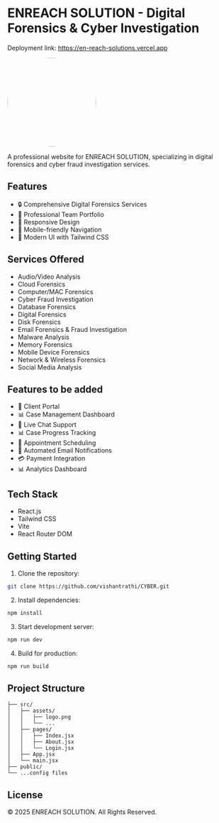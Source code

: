 # ENREACH SOLUTION - Digital Forensics & Cyber Investigation

Deployment link: https://en-reach-solutions.vercel.app

<img src="https://github.com/user-attachments/assets/fcd7e965-c0ef-42c4-8443-938acde0da68" alt="logo" width="200" height="200" style="border-radius: 50%;">





A professional website for ENREACH SOLUTION, specializing in digital forensics and cyber fraud investigation services.

## Features

- 🔒 Comprehensive Digital Forensics Services
- 💼 Professional Team Portfolio
- 📱 Responsive Design
- 🍔 Mobile-friendly Navigation
- 🎨 Modern UI with Tailwind CSS

## Services Offered

- Audio/Video Analysis
- Cloud Forensics
- Computer/MAC Forensics
- Cyber Fraud Investigation
- Database Forensics
- Digital Forensics
- Disk Forensics
- Email Forensics & Fraud Investigation
- Malware Analysis
- Memory Forensics
- Mobile Device Forensics
- Network & Wireless Forensics
- Social Media Analysis

## Features to be added
- 📱 Client Portal
- 📊 Case Management Dashboard
- 💬 Live Chat Support
- 📊 Case Progress Tracking
- 📅 Appointment Scheduling
- 📧 Automated Email Notifications
- 💳 Payment Integration
- 📊 Analytics Dashboard

## Tech Stack

- React.js
- Tailwind CSS
- Vite
- React Router DOM

## Getting Started

1. Clone the repository:
```sh
git clone https://github.com/vishantrathi/CYBER.git
```

2. Install dependencies:
```sh
npm install
```

3. Start development server:
```sh
npm run dev
```

4. Build for production:
```sh
npm run build
```

## Project Structure

```
├── src/
│   ├── assets/
│   │   ├── logo.png
│   │   └── ...
│   ├── pages/
│   │   ├── Index.jsx
│   │   ├── About.jsx
│   │   └── Login.jsx
│   ├── App.jsx
│   └── main.jsx
├── public/
└── ...config files
```



## License

© 2025 ENREACH SOLUTION. All Rights Reserved.
